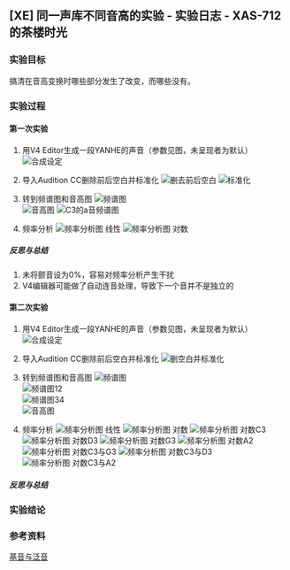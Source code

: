 ## \[XE\] 同一声库不同音高的实验 - 实验日志 - XAS-712的茶楼时光

### 实验目标
搞清在音高变换时哪些部分发生了改变，而哪些没有。

### 实验过程
#### 第一次实验
1. 用V4 Editor生成一段YANHE的声音（参数见图，未呈现者为默认）
![合成设定](/asset/explog/xe/img001.PNG)

2. 导入Audition CC删除前后空白并标准化
![删去前后空白](/asset/explog/xe/img002.PNG)
![标准化](/asset/explog/xe/img003.PNG)

3. 转到频谱图和音高图
![频谱图](/asset/explog/xe/img004.PNG)  
![音高图](/asset/explog/xe/img005.PNG)
![C3的a音频谱图](/asset/explog/xe/img006.PNG)

4. 频率分析
![频率分析图 线性](/asset/explog/xe/img007.PNG)
![频率分析图 对数](/asset/explog/xe/img008.PNG)

##### 反思与总结
1. 未将颤音设为0%，容易对频率分析产生干扰
2. V4编辑器可能做了自动连音处理，导致下一个音并不是独立的

#### 第二次实验
1. 用V4 Editor生成一段YANHE的声音（参数见图，未呈现者为默认）
![合成设定](/asset/explog/xe/img009.PNG)

2. 导入Audition CC删除前后空白并标准化
![删空白并标准化](/asset/explog/xe/img010.PNG)

3. 转到频谱图和音高图
![频谱图](/asset/explog/xe/img011.PNG)  
![频谱图12](/asset/explog/xe/img012.PNG)  
![频谱图34](/asset/explog/xe/img013.PNG)  
![音高图](/asset/explog/xe/img014.PNG)

4. 频率分析
![频率分析图 线性](/asset/explog/xe/img015.PNG)
![频率分析图 对数](/asset/explog/xe/img016.PNG)
![频率分析图 对数C3](/asset/explog/xe/img017.PNG)
![频率分析图 对数D3](/asset/explog/xe/img018.PNG)
![频率分析图 对数G3](/asset/explog/xe/img019.PNG)
![频率分析图 对数A2](/asset/explog/xe/img020.PNG)
![频率分析图 对数C3与G3](/asset/explog/xe/img021.PNG)
![频率分析图 对数C3与D3](/asset/explog/xe/img022.PNG)
![频率分析图 对数C3与A2](/asset/explog/xe/img023.PNG)

##### 反思与总结


### 实验结论

### 参考资料
[基音与泛音](http://tieba.baidu.com/p/3552553058)
